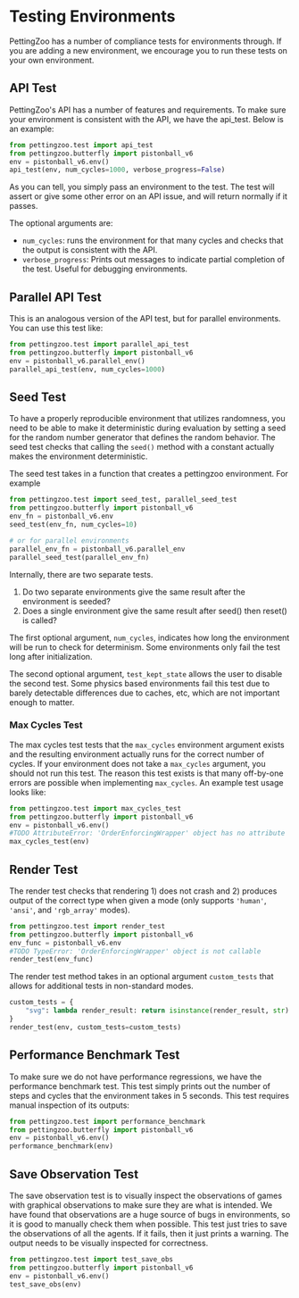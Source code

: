 # Testing Environments

PettingZoo has a number of compliance tests for environments through. If you are adding a new environment, we encourage you to run these tests on your own environment.

## API Test

PettingZoo's API has a number of features and requirements. To make sure your environment is consistent with the API, we have the api_test. Below is an example:

``` python
from pettingzoo.test import api_test
from pettingzoo.butterfly import pistonball_v6
env = pistonball_v6.env()
api_test(env, num_cycles=1000, verbose_progress=False)
```

As you can tell, you simply pass an environment to the test. The test will assert or give some other error on an API issue, and will return normally if it passes.

The optional arguments are:

*  `num_cycles`: runs the environment for that many cycles and checks that the output is consistent with the API.
* `verbose_progress`: Prints out messages to indicate partial completion of the test. Useful for debugging environments.

## Parallel API Test

This is an analogous version of the API test, but for parallel environments. You can use this test like:

``` python
from pettingzoo.test import parallel_api_test
from pettingzoo.butterfly import pistonball_v6
env = pistonball_v6.parallel_env()
parallel_api_test(env, num_cycles=1000)
```

## Seed Test

To have a properly reproducible environment that utilizes randomness, you need to be able to make it deterministic during evaluation by setting a seed for the random number generator that defines the random behavior. The seed test checks that calling the `seed()` method with a constant actually makes the environment deterministic.

The seed test takes in a function that creates a pettingzoo environment. For example

``` python
from pettingzoo.test import seed_test, parallel_seed_test
from pettingzoo.butterfly import pistonball_v6
env_fn = pistonball_v6.env
seed_test(env_fn, num_cycles=10)

# or for parallel environments
parallel_env_fn = pistonball_v6.parallel_env
parallel_seed_test(parallel_env_fn)
```

Internally, there are two separate tests.

1. Do two separate environments give the same result after the environment is seeded?
2. Does a single environment give the same result after seed() then reset() is called?

The first optional argument, `num_cycles`, indicates how long the environment will be run to check for determinism. Some environments only fail the test long after initialization.

The second optional argument, `test_kept_state` allows the user to disable the second test. Some physics based environments fail this test due to barely detectable differences due to caches, etc, which are not important enough to matter.

### Max Cycles Test

The max cycles test tests that the `max_cycles` environment argument exists and the resulting environment actually runs for the correct number of cycles. If your environment does not take a `max_cycles` argument, you should not run this test. The reason this test exists is that many off-by-one errors are possible when implementing `max_cycles`. An example test usage looks like:

``` python notest
from pettingzoo.test import max_cycles_test
from pettingzoo.butterfly import pistonball_v6
env = pistonball_v6.env()
#TODO AttributeError: 'OrderEnforcingWrapper' object has no attribute 'parallel_env'
max_cycles_test(env)
```

## Render Test

The render test checks that rendering 1) does not crash and 2) produces output of the correct type when given a mode (only supports `'human'`, `'ansi'`, and `'rgb_array'` modes).
``` python
from pettingzoo.test import render_test
from pettingzoo.butterfly import pistonball_v6
env_func = pistonball_v6.env
#TODO TypeError: 'OrderEnforcingWrapper' object is not callable
render_test(env_func)
```

The render test method takes in an optional argument `custom_tests` that allows for additional tests in non-standard modes.

``` python
custom_tests = {
    "svg": lambda render_result: return isinstance(render_result, str)
}
render_test(env, custom_tests=custom_tests)
```

## Performance Benchmark Test

To make sure we do not have performance regressions, we have the performance benchmark test. This test simply prints out the number of steps and cycles that the environment takes in 5 seconds. This test requires manual inspection of its outputs:

``` python
from pettingzoo.test import performance_benchmark
from pettingzoo.butterfly import pistonball_v6
env = pistonball_v6.env()
performance_benchmark(env)
```

## Save Observation Test

The save observation test is to visually inspect the observations of games with graphical observations to make sure they are what is intended. We have found that observations are a huge source of bugs in environments, so it is good to manually check them when possible. This test just tries to save the observations of all the agents. If it fails, then it just prints a warning. The output needs to be visually inspected for correctness.

``` python
from pettingzoo.test import test_save_obs
from pettingzoo.butterfly import pistonball_v6
env = pistonball_v6.env()
test_save_obs(env)
```
